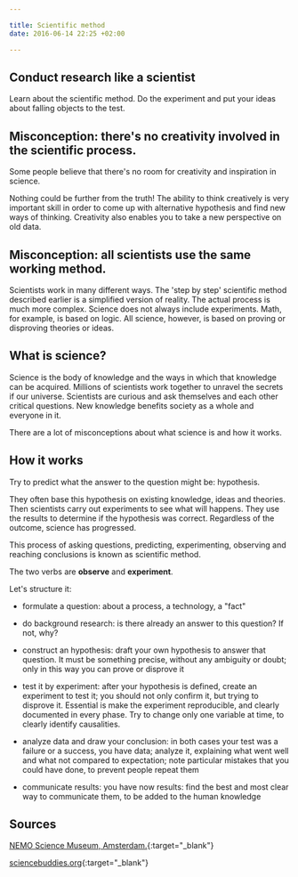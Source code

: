 ```yaml
---

title: Scientific method
date: 2016-06-14 22:25 +02:00

---
```


## Conduct research like a scientist

Learn about the scientific method. Do the experiment and put your ideas about falling objects to the test.

## Misconception: there's no creativity involved in the scientific process.

Some people believe that there's no room for creativity and inspiration in science.

Nothing could be further from the truth! The ability to think creatively is very important skill in order to come up with alternative hypothesis and find new ways of thinking. Creativity also enables you to take a new perspective on old data.

## Misconception: all scientists use the same working method.

Scientists work in many different ways. The 'step by step' scientific method described earlier is a simplified version of reality. The actual process is much more complex. Science does not always include experiments. Math, for example, is based on logic. All science, however, is based on proving or disproving theories or ideas.

## What is science?

Science is the body of knowledge and the ways in which that knowledge can be acquired. Millions of scientists work together to unravel the secrets if our universe. Scientists are curious and ask themselves and each other critical questions. New knowledge benefits society as a whole and everyone in it.

There are a lot of misconceptions about what science is and how it works.

## How it works

Try to predict what the answer to the question might be: hypothesis.

They often base this hypothesis on existing knowledge, ideas and theories. Then scientists carry out experiments to see what will happens. They use the results to determine if the hypothesis was correct. Regardless of the outcome, science has progressed.

This process of asking questions, predicting, experimenting, observing and reaching conclusions is known as scientific method.

The two verbs are <strong>observe</strong> and <strong>experiment</strong>.

Let's structure it:

* formulate a question: about a process, a technology, a "fact"

* do background research: is there already an answer to this question? If not, why?

* construct an hypothesis: draft your own hypothesis to answer that question. It must be something precise, without any ambiguity or doubt; only in this way you can prove or disprove it

* test it by experiment: after your hypothesis is defined, create an experiment to test it; you should not only confirm it, but trying to disprove it. Essential is make the experiment reproducible, and clearly documented in every phase. Try to change only one variable at time, to clearly identify causalities.

* analyze data and draw your conclusion: in both cases your test was a failure or a success, you have data; analyze it, explaining what went well and what not compared to expectation; note particular mistakes that you could have done, to prevent people repeat them

* communicate results: you have now results: find the best and most clear way to communicate them, to be added to the human knowledge

## Sources

[NEMO Science Museum, Amsterdam.](https://www.nemosciencemuseum.nl/en/){:target="_blank"}

[sciencebuddies.org](http://www.sciencebuddies.org/){:target="_blank"}

